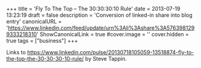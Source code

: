 +++
title = 'Fly To The Top – The 30:30:30:10 Rule'
date = 2013-07-19 13:23:19
draft = false
description = 'Conversion of linked-in share into blog entry'
canonicalURL = 'https://www.linkedin.com/feed/update/urn%3Ali%3Ashare%3A5763981299333218310'
ShowCanonicalLink = true
#cover.image = ''
cover.hidden = true
tags = ["business"]
+++

Links to https://www.linkedin.com/pulse/20130718105059-13518874-fly-to-the-top-the-30-30-30-10-rule/
by Steve Tappin.
